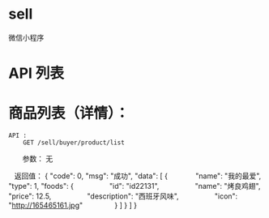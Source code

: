 # sell
微信小程序


#	API 列表

#	商品列表（详情）：
	API :
        GET /sell/buyer/product/list 
        参数： 无 
        
    返回值：
	    {
          "code": 0,
          "msg": "成功",
          "data": [
            {
              "name": "我的最爱",
              "type": 1,
             "foods": 
                {
                  "id": "id22131",
                  "name": "烤良鸡翅",
                  "price": 12.5,
                  "description": "西班牙风味",
                  "icon": "http://165465161.jpg"
                }
              ]
           }
          ]
        }

